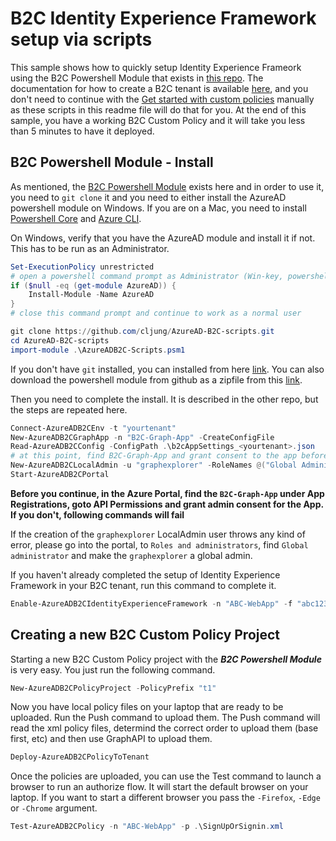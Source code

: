 # B2C Identity Experience Framework setup via scripts

This sample shows how to quickly setup Identity Experience Frameork using the B2C Powershell Module that exists in [this repo](https://github.com/cljung/AzureAD-B2C-scripts). The documentation for how to create a B2C tenant is available [here](https://docs.microsoft.com/en-us/azure/active-directory-b2c/tutorial-create-tenant), and you don't need to continue with the [Get started with custom policies](https://docs.microsoft.com/en-us/azure/active-directory-b2c/custom-policy-get-started?tabs=applications#custom-policy-starter-pack) manually as these scripts in this readme file will do that for you. At the end of this sample, you have a working B2C Custom Policy and it will take you less than 5 minutes to have it deployed.

## B2C Powershell Module - Install
As mentioned, the [B2C Powershell Module](https://github.com/cljung/AzureAD-B2C-scripts) exists here and in order to use it, you need to `git clone` it and you need to either install the AzureAD powershell module on Windows. If you are on a Mac, you need to install [Powershell Core](https://docs.microsoft.com/en-us/powershell/scripting/install/installing-powershell-core-on-macos?view=powershell-7) and [Azure CLI](https://docs.microsoft.com/en-us/cli/azure/install-azure-cli-macos). 

On Windows, verify that you have the AzureAD module and install it if not. This has to be run as an Administrator.
```powershell
Set-ExecutionPolicy unrestricted
# open a powershell command prompt as Administrator (Win-key, powershell, Run as Admin)
if ($null -eq (get-module AzureAD)) {
    Install-Module -Name AzureAD
}
# close this command prompt and continue to work as a normal user
```

```powershell
git clone https://github.com/cljung/AzureAD-B2C-scripts.git
cd AzureAD-B2C-scripts
import-module .\AzureADB2C-Scripts.psm1
```
If you don't have `git` installed, you can installed from here [link](https://git-scm.com/download/win). You can also download the powershell module from github as a zipfile from this [link](https://github.com/cljung/AzureAD-B2C-scripts/archive/refs/heads/master.zip).
 
Then you need to complete the install. It is described in the other repo, but the steps are repeated here.

```powershell
Connect-AzureADB2CEnv -t "yourtenant"
New-AzureADB2CGraphApp -n "B2C-Graph-App" -CreateConfigFile
Read-AzureADB2CConfig -ConfigPath .\b2cAppSettings_<yourtenant>.json
# at this point, find B2C-Graph-App and grant consent to the app before continuing
New-AzureADB2CLocalAdmin -u "graphexplorer" -RoleNames @("Global Administrator")
Start-AzureADB2CPortal
```

**Before you continue, in the Azure Portal, find the `B2C-Graph-App` under App Registrations, goto API Permissions and grant admin consent for the App. If you don't, following commands will fail**

If the creation of the `graphexplorer` LocalAdmin user throws any kind of error, please go into the portal, to `Roles and administrators`, find `Global administrator` and make the `graphexplorer` a global admin.

If you haven't already completed the setup of Identity Experience Framework in your B2C tenant, run this command to complete it.
```powershell
Enable-AzureADB2CIdentityExperienceFramework -n "ABC-WebApp" -f "abc123"
```

## Creating a new B2C Custom Policy Project

Starting a new B2C Custom Policy project with the ***B2C Powershell Module*** is very easy. You just run the following command.

```powershell
New-AzureADB2CPolicyProject -PolicyPrefix "t1"
```

Now you have local policy files on your laptop that are ready to be uploaded. Run the Push command to upload them. The Push command will read the xml policy files, determind the correct order to upload them (base first, etc) and then use GraphAPI to upload them.

```powershell
Deploy-AzureADB2CPolicyToTenant
```

Once the policies are uploaded, you can use the Test command to launch a browser to run an authorize flow. It will start the default browser on your laptop. If you want to start a different browser you pass the `-Firefox`, `-Edge` or `-Chrome` argument. 

```powershell
Test-AzureADB2CPolicy -n "ABC-WebApp" -p .\SignUpOrSignin.xml
```
